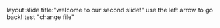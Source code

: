layout:slide 
title:"welcome to our second slide!"
use the left arrow to go back!
test
"change file"
